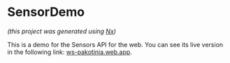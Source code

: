 # SensorDemo

_(this project was generated using [Nx](https://nx.dev))_

This is a demo for the Sensors API for the web. You can see its live version in the following link: [ws-pakotinia.web.app](https://ws-pakotinia.web.app).
